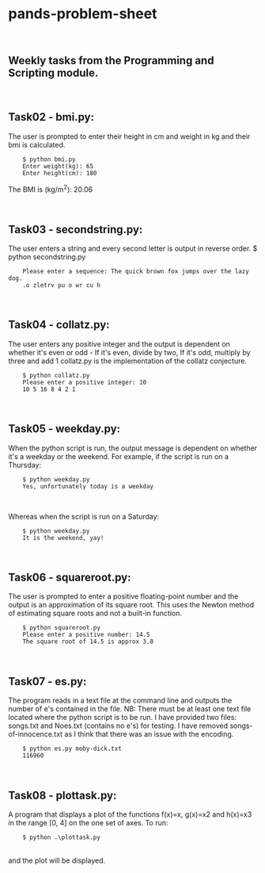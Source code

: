 # pands-problem-sheet
<br>

## Weekly tasks from the Programming and Scripting module.
<br>


## Task02 - bmi.py: 
The user is prompted to enter their height in cm and weight in kg and their bmi is calculated.
<br>

        $ python bmi.py
        Enter weight(kg): 65
        Enter height(cm): 180
The BMI is (kg/m<sup>2</sup>): 20.06
<br>

<br>

## Task03 - secondstring.py: 
The user enters a string and every second letter is output in reverse order.
        $ python secondstring.py
<br>

        Please enter a sequence: The quick brown fox jumps over the lazy dog.
        .o zletrv pu o wr cu h

<br>

## Task04 - collatz.py: 
The user enters any positive integer and the output is dependent on whether it's even or odd -
If it's even, divide by two,
If it's odd, multiply by three and add 1
collatz.py is the implementation of the collatz conjecture.
<br>

        $ python collatz.py
        Please enter a positive integer: 10
        10 5 16 8 4 2 1
         
<br>

## Task05 - weekday.py: 
When the python script is run, the output message is dependent on whether it's a weekday or the weekend. For example, if the script is run on a Thursday:
<br>

        $ python weekday.py
        Yes, unfortunately today is a weekday
<br>

Whereas when the script is run on a Saturday:
<br>

        $ python weekday.py
        It is the weekend, yay!
<br>

## Task06 - squareroot.py: 
The user is prompted to enter a positive floating-point number and the output is an approximation of its square root.
This uses the Newton method of estimating square roots and not a built-in function.
<br>

        $ python squareroot.py
        Please enter a positive number: 14.5
        The square root of 14.5 is approx 3.8

<br>

## Task07 - es.py: 
The program reads in a text file at the command line and outputs the number of e's contained in the file.
NB: There must be at least one text file located where the python script is to be run.
I have provided two files: songs.txt and Noes.txt (contains no e's) for testing.
I have removed songs-of-innocence.txt as I think that there was an issue with the encoding.
<br>

        $ python es.py moby-dick.txt
        116960
<br>

## Task08 - plottask.py: 
A program that displays a plot of the functions f(x)=x, g(x)=x2 and h(x)=x3 in the range [0, 4] on the one set of axes.
To run:
<br>

        $ python .\plottask.py
<br>
and the plot will be displayed.